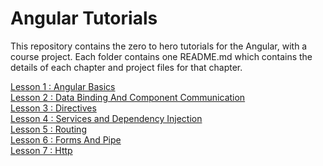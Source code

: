 # Angular Tutorials

This repository contains the zero to hero tutorials for the Angular, with a course project.
Each folder contains one README.md which contains the details of each chapter and project files
for that chapter.

[Lesson 1 : Angular Basics](Chapter01Basics)<br/>
[Lesson 2 : Data Binding And Component Communication](Chapter2DataBindingAndComponentCommunication)<br/>
[Lesson 3 : Directives](Chapter3Directives)<br/>
[Lesson 4 : Services and Dependency Injection](Chapter4ServicesAndDI)<br/>
[Lesson 5 : Routing](Chapter5Routing)<br/>
[Lesson 6 : Forms And Pipe](Chapter6Forms)<br/>
[Lesson 7 : Http](Chapter7Http)<br/>
